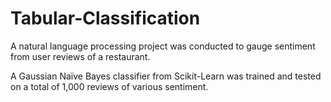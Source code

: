 # Tabular-Classification
A natural language processing project was conducted to gauge sentiment from user reviews of a restaurant.

A Gaussian Naïve Bayes classifier from Scikit-Learn was trained and tested on a total of 1,000 reviews of various sentiment.
